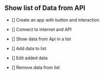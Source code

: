 ## Show list of Data from API

* [] Create an app with button and interaction
* [] Connect to internet and API
* [] Show data from Api in a list

* [] Add data to list
* [] Edit added data
* [] Remove data from list